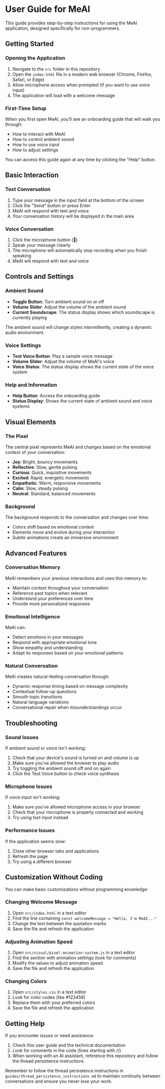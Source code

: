 # User Guide for MeAI

This guide provides step-by-step instructions for using the MeAI application, designed specifically for non-programmers.

## Getting Started

### Opening the Application

1. Navigate to the `src` folder in this repository
2. Open the `index.html` file in a modern web browser (Chrome, Firefox, Safari, or Edge)
3. Allow microphone access when prompted (if you want to use voice input)
4. The application will load with a welcome message

### First-Time Setup

When you first open MeAI, you'll see an onboarding guide that will walk you through:
- How to interact with MeAI
- How to control ambient sound
- How to use voice input
- How to adjust settings

You can access this guide again at any time by clicking the "Help" button.

## Basic Interaction

### Text Conversation

1. Type your message in the input field at the bottom of the screen
2. Click the "Send" button or press Enter
3. MeAI will respond with text and voice
4. Your conversation history will be displayed in the main area

### Voice Conversation

1. Click the microphone button (🎤)
2. Speak your message clearly
3. The microphone will automatically stop recording when you finish speaking
4. MeAI will respond with text and voice

## Controls and Settings

### Ambient Sound

- **Toggle Button**: Turn ambient sound on or off
- **Volume Slider**: Adjust the volume of the ambient sound
- **Current Soundscape**: The status display shows which soundscape is currently playing

The ambient sound will change styles intermittently, creating a dynamic audio environment.

### Voice Settings

- **Test Voice Button**: Play a sample voice message
- **Volume Slider**: Adjust the volume of MeAI's voice
- **Voice Status**: The status display shows the current state of the voice system

### Help and Information

- **Help Button**: Access the onboarding guide
- **Status Display**: Shows the current state of ambient sound and voice systems

## Visual Elements

### The Pixel

The central pixel represents MeAI and changes based on the emotional context of your conversation:

- **Joy**: Bright, bouncy movements
- **Reflective**: Slow, gentle pulsing
- **Curious**: Quick, inquisitive movements
- **Excited**: Rapid, energetic movements
- **Empathetic**: Warm, responsive movements
- **Calm**: Slow, steady pulsing
- **Neutral**: Standard, balanced movements

### Background

The background responds to the conversation and changes over time:
- Colors shift based on emotional context
- Elements move and evolve during your interaction
- Subtle animations create an immersive environment

## Advanced Features

### Conversation Memory

MeAI remembers your previous interactions and uses this memory to:
- Maintain context throughout your conversation
- Reference past topics when relevant
- Understand your preferences over time
- Provide more personalized responses

### Emotional Intelligence

MeAI can:
- Detect emotions in your messages
- Respond with appropriate emotional tone
- Show empathy and understanding
- Adapt its responses based on your emotional patterns

### Natural Conversation

MeAI creates natural-feeling conversation through:
- Dynamic response timing based on message complexity
- Contextual follow-up questions
- Smooth topic transitions
- Natural language variations
- Conversational repair when misunderstandings occur

## Troubleshooting

### Sound Issues

If ambient sound or voice isn't working:
1. Check that your device's sound is turned on and volume is up
2. Make sure you've allowed the browser to play audio
3. Try toggling the ambient sound off and on again
4. Click the Test Voice button to check voice synthesis

### Microphone Issues

If voice input isn't working:
1. Make sure you've allowed microphone access in your browser
2. Check that your microphone is properly connected and working
3. Try using text input instead

### Performance Issues

If the application seems slow:
1. Close other browser tabs and applications
2. Refresh the page
3. Try using a different browser

## Customization Without Coding

You can make basic customizations without programming knowledge:

### Changing Welcome Message

1. Open `src/index.html` in a text editor
2. Find the line containing `const welcomeMessage = "Hello, I'm MeAI..."`
3. Change the text between the quotation marks
4. Save the file and refresh the application

### Adjusting Animation Speed

1. Open `src/visual/pixel-animation-system.js` in a text editor
2. Find the section with animation settings (look for comments)
3. Modify the values to adjust animation speed
4. Save the file and refresh the application

### Changing Colors

1. Open `src/styles.css` in a text editor
2. Look for color codes (like #123456)
3. Replace them with your preferred colors
4. Save the file and refresh the application

## Getting Help

If you encounter issues or need assistance:

1. Check this user guide and the technical documentation
2. Look for comments in the code (lines starting with //)
3. When working with an AI assistant, reference this repository and follow the thread persistence instructions

Remember to follow the thread persistence instructions in `guides/thread_persistence_instructions.md` to maintain continuity between conversations and ensure you never lose your work.

